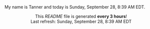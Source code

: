 My name is Tanner and today is Sunday, September 28, 8:39 AM EDT.

<p align="center">This <i>README</i> file is generated <b>every 3 hours</b>!</br>Last refresh: Sunday, September 28, 8:39 AM EDT<br /></p>
